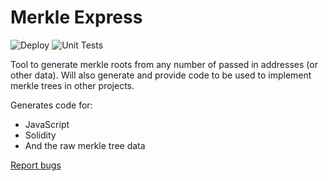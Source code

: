 # Merkle Express
![Deploy](https://github.com/TerryJHarrison/merkle-express/actions/workflows/deploy.yml/badge.svg)
![Unit Tests](https://github.com/TerryJHarrison/merkle-express/actions/workflows/unit-tests.yml/badge.svg?branch=main&event=workflow_call)

Tool to generate merkle roots from any number of passed in addresses (or other data).
Will also generate and provide code to be used to implement merkle trees in other projects.

Generates code for:
- JavaScript
- Solidity
- And the raw merkle tree data

[Report bugs](./SECURITY.md)